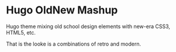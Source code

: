 # Hugo OldNew Mashup

Hugo theme mixing old school design elements with new-era CSS3, HTML5, etc.

That is the looke is a combinations of retro and modern.
